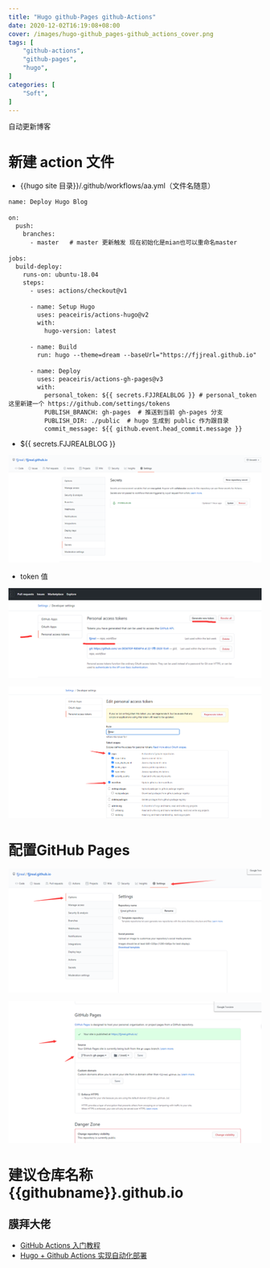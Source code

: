 ```yaml
---
title: "Hugo github-Pages github-Actions"
date: 2020-12-02T16:19:08+08:00
cover: /images/hugo-github_pages-github_actions_cover.png
tags: [
    "github-actions",
    "github-pages",
    "hugo",
]
categories: [
    "Soft",
]
---
```


自动更新博客
<!--more-->

# 新建 action 文件

- {{hugo site 目录}}/.github/workflows/aa.yml（文件名随意）


```
name: Deploy Hugo Blog

on:
  push:
    branches:
      - master   # master 更新触发 现在初始化是mian也可以重命名master

jobs:
  build-deploy:
    runs-on: ubuntu-18.04
    steps:
      - uses: actions/checkout@v1

      - name: Setup Hugo
        uses: peaceiris/actions-hugo@v2
        with:
          hugo-version: latest

      - name: Build 
        run: hugo --theme=dream --baseUrl="https://fjjreal.github.io"

      - name: Deploy
        uses: peaceiris/actions-gh-pages@v3
        with:
          personal_token: ${{ secrets.FJJREALBLOG }} # personal_token 这里新建一个 https://github.com/settings/tokens
          PUBLISH_BRANCH: gh-pages  # 推送到当前 gh-pages 分支
          PUBLISH_DIR: ./public  # hugo 生成到 public 作为跟目录
          commit_message: ${{ github.event.head_commit.message }}

```

- ${{ secrets.FJJREALBLOG }}

![FJJREALBLOG](/images/person_token.png)

- token 值

![get token](/images/get_token.png)

![token detail](/images/token_detail.png)


# 配置GitHub Pages

![github pages](/images/github_pages.png)

![github pages edit](/images/github_pages_edit.png)

# 建议仓库名称 {{githubname}}.github.io

## 膜拜大佬
- [GitHub Actions 入门教程](http://www.ruanyifeng.com/blog/2019/09/getting-started-with-github-actions.html)
- [Hugo + Github Actions 实现自动化部署](https://immmmm.com/hugo-github-actions/)

